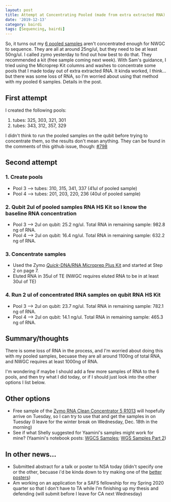 ```yaml
---
layout: post
title: Attempt at Concentrating Pooled (made from extra extracted RNA) Samples with the Zymo Microprep kit
date: '2019-12-13'
category: bairdi
tags: [Sequencing, bairdi]
---
```

So, it turns out my [6 pooled samples](https://grace-ac.github.io/pooled-6-new-samples/) aren't concentrated enough for NWGC to sequence. They are all at around 25ng/ul, but they need to be at least 50ng/ul. I called zymo yesterday to find out how best to do that. They recommended a kit (free sample coming next week). With Sam's guidance, I tried using the Microprep Kit columns and washes to concentrate some pools that I made today out of extra extracted RNA. It kinda worked, I think... but there was some loss of RNA, so I'm worried about using that method with my pooled 6 samples. Details in the post. 

## First attempt
I created the following pools:     
1. tubes: 325, 303, 321, 301      
2. tubes: 343, 312, 357, 329     

I didn't think to run the pooled samples on the qubit before trying to concentrate them, so the results don't mean anything. They can be found in the comments of this github issue, though: [#798](https://github.com/RobertsLab/resources/issues/798)   

## Second attempt
### 1. Create pools      
- Pool 3 --> tubes: 310, 315, 341, 337 (41ul of pooled sample)
- Pool 4 --> tubes: 201, 203, 220, 236 (40ul of pooled sample)
### 2. Qubit 2ul of pooled samples RNA HS Kit so I know the baseline RNA concentration
- Pool 3 --> 2ul on qubit: 25.2 ng/ul. Total RNA in remaining sample: 982.8 ng of RNA.        
- Pool 4 --> 2ul on qubit: 16.4 ng/ul. Total RNA in remaining sample: 632.2 ng of RNA.     
### 3. Concentrate samples
- Used the Zymo [_Quick_-DNA/RNA Microprep Plus Kit](https://github.com/RobertsLab/resources/blob/master/protocols/Commercial_Protocols/ZymoResearch_quick-dna-rna_microprep_plus_kit_20190411.pdf) and started at Step 2 on page 7.     
- Eluted RNA in 35ul of TE (NWGC requires eluted RNA to be in at least 30ul of TE)     
### 4. Run 2 ul of concentrated RNA samples on qubit RNA HS Kit       
- Pool 3 --> 2ul on qubit: 23.7 ng/ul. Total RNA in remaining sample: 782.1 ng of RNA.
- Pool 4 --> 2ul on qubit: 14.1 ng/ul. Total RNA in remaining sample: 465.3 ng of RNA. 

## Summary/thoughts
There is some loss of RNA in the process, and I'm worried about doing this with my pooled samples, becuase they are all around 1100ng of total RNA, and NWGC requires at least 1000ng of RNA. 

I'm wondering if maybe I should add a few more samples of RNA to the 6 pools, and then try what I did today, or if I should just look into the other options I list below. 

## Other options
- Free sample of the [Zymo RNA Clean Concentrator 5 R1013](https://www.zymoresearch.com/collections/rna-clean-concentrator-kits-rcc/products/rna-clean-concentrator-5) will hopefully arrive on Tuesday, so I can try to use that and get the samples in on Tuesday (I leave for the winter break on Wednesday, Dec. 18th in the morning)
- See if what Shelly suggested for Yaamini's samples might work for mine? (Yaamini's notebook posts: [WGCS Samples](https://yaaminiv.github.io/WGBS-Samples/); [WGS Samples Part 2](https://yaaminiv.github.io/WGBS-Samples-Part2/))

## In other news...
- Submitted abstract for a talk or poster to NSA today (didn't specify one or the other, becuase i'd be kinda down to try making one of the [better posters](https://www.npr.org/sections/health-shots/2019/06/11/729314248/to-save-the-science-poster-researchers-want-to-kill-it-and-start-over))
- Am working on an application for a SAFS fellowship for my Spring 2020 quarter so that I don't have to TA while I'm finishing up my thesis and defending (will submit before I leave for CA next Wednesday)
